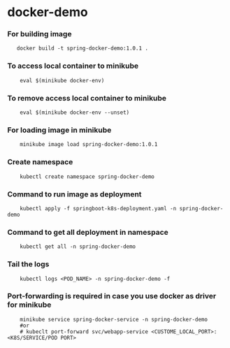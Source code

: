 # docker-demo

### For building image
```
   docker build -t spring-docker-demo:1.0.1 .
```

### To access local container to minikube 
```
    eval $(minikube docker-env)
```

### To remove access local container to minikube
```
    eval $(minikube docker-env --unset)
```

### For loading image in minikube 
```
    minikube image load spring-docker-demo:1.0.1
```

### Create namespace 
```
    kubectl create namespace spring-docker-demo
```

### Command to run image as deployment  
```
    kubectl apply -f springboot-k8s-deployment.yaml -n spring-docker-demo
```

### Command to get all deployment in namespace 
```
    kubectl get all -n spring-docker-demo
```

### Tail the logs 
```
    kubectl logs <POD_NAME> -n spring-docker-demo -f 
```

### Port-forwarding is required in case you use docker as driver for minikube
```
    minikube service spring-docker-service -n spring-docker-demo
    #or
    # kubeclt port-forward svc/webapp-service <CUSTOME_LOCAL_PORT>:<K8S/SERVICE/POD PORT>
```